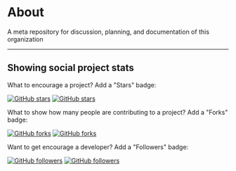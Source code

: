 # About
A meta repository for discussion, planning, and documentation of this organization



------

## Showing social project stats

What to encourage a project? Add a "Stars" badge:

[![GitHub stars](https://img.shields.io/github/stars/RichardLitt/endangered-languages.svg)](http://github.com/RichardLitt/endangered-languages/stargazers)
[![GitHub stars](https://img.shields.io/github/stars/RichardLitt/endangered-languages.svg?style=social)](http://github.com/RichardLitt/endangered-languages/stargazers)

What to show how many people are contributing to a project? Add a "Forks" badge:

[![GitHub forks](https://img.shields.io/github/forks/RichardLitt/endangered-languages.svg)](http://github.com/RichardLitt/endangered-languages/fork)
[![GitHub forks](https://img.shields.io/github/forks/RichardLitt/endangered-languages.svg?style=social)](http://github.com/RichardLitt/endangered-languages/fork)


Want to get encourage a developer? Add a "Followers" badge: 


[![GitHub followers](https://img.shields.io/github/followers/RichardLitt.svg)](http://github.com/RichardLitt/followers)
[![GitHub followers](https://img.shields.io/github/followers/RichardLitt.svg?style=social)](http://github.com/RichardLitt/followers)

